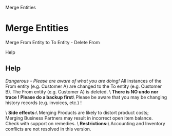 
Merge Entities
# Merge Entities


Merge From Entity to To Entity - Delete From

Help
## Help

<i>Dangerous - Please are aware of what you are doing!</i>
All instances of the From entity (e.g. Customer A) are changed to the To entity (e.g. Customer B). 
The From entity (e.g. Customer A) is deleted. 
\ **There is NO undo nor trace !  Please do a backup first**\  Please be aware that you may be changing history records (e.g. invoices, etc.) ! </p>
\ **Side effects:**\  Merging Products are likely to distort product costs; Merging Business Partners may result in incorrect open item balance. Check with support on remedies.
\ **Restrictions:**\  Accounting and Inventory conflicts are not resolved in this version.
